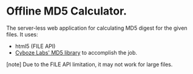 Offline MD5 Calculator.
=======================

The server-less web application for calculating MD5 digest
for the given files.
It uses:

* html5 (FILE API)
* [Cyboze Labs' MD5 library](http://labs.cybozu.co.jp/blog/mitsunari/2007/07/24/js/md5.js)
  to accomplish the job.


[note]
Due to the FILE API limitation, it may not work for large files.

